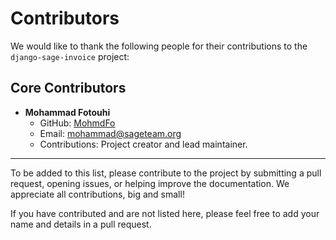 # Contributors

We would like to thank the following people for their contributions to the `django-sage-invoice` project:

## Core Contributors

- **Mohammad Fotouhi**
  - GitHub: [MohmdFo](https://github.com/MohmdFo/)
  - Email: mohammad@sageteam.org
  - Contributions: Project creator and lead maintainer.

---

To be added to this list, please contribute to the project by submitting a pull request, opening issues, or helping improve the documentation. We appreciate all contributions, big and small!

If you have contributed and are not listed here, please feel free to add your name and details in a pull request.
